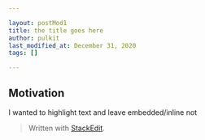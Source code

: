 ```yaml
---

layout: postMod1
title: the title goes here
author: pulkit
last_modified_at: December 31, 2020
tags: []

---
```


## Motivation
I wanted to highlight text and leave embedded/inline not


> Written with [StackEdit](https://stackedit.io/).
<!--stackedit_data:
eyJoaXN0b3J5IjpbMTU5MzQ4MDEyM119
-->